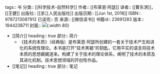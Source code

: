tags:: 书
分类:: [[科学技术-自然科学]]
作者:: [[布莱恩·阿瑟]]
译者:: [[曹东溟]]，[[王健]]
出版社:: [[浙江人民出版社]]
出版日期:: [[Jun 1st, 2018]]
ISBN:: 9787213087912
已读完:: 否
来源:: [[微信读书]]
书籍id:: 23691283
版本:: 1944238711
封面:: ![](https://wfqqreader-1252317822.image.myqcloud.com/cover/283/23691283/s_23691283.jpg){:width 80}

- [[简介]]
  heading:: true
  部分:: 简介
	- 《技术的本质》（经典版）是布莱恩·阿瑟所创建的一套关于技术产生和进化的系统性理论。本书是打开“技术黑箱”的钥匙，它用平实的语言将技术本质的思想娓娓道来。构建了关于技术的理论体系，阐明了技术的本质及其进化机制。技术思想领域的开创性作品。
- [[笔记]]
  heading:: true
  部分:: 笔记